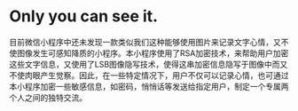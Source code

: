 # Only you can see it.
目前微信小程序中还未发现一款类似我们这种能够使用图片来记录文字心情，又不使图像发生可感知降质的小程序。本小程序使用了RSA加密技术，来帮助用户加密这些文字信息，又使用了LSB图像隐写技术，使得这串加密信息隐写于图像中而又不使肉眼产生觉察。因此，在一些特定情况下，用户不仅可以记录心情，也可通过本小程序加密一些敏感信息，如密码，悄悄话等发送给指定用户，制定一个专属两个人之间的独特交流。
